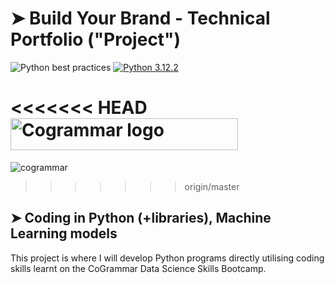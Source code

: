 # ➤ Build Your Brand - Technical Portfolio ("Project")

![Python best practices](https://img.shields.io/badge/Python%20best%20practices-green)
[![Python 3.12.2](https://img.shields.io/badge/python-version-blue)](https://www.python.org/downloads/release/python-3122/)

<<<<<<< HEAD
<a href="https://skills.cogrammar.com/">
    <img src="https://d9hhrg4mnvzow.cloudfront.net/skills.cogrammar.com/e435ffee-logo-3_10a401f000000000000028.png"
         alt="Cogrammar logo" title="Cogrammar" style=" width:364px ; height:51px " />
</a>
=======
![cogrammar](https://github.com/zxxmak/zxxmak/assets/163466077/73d88003-3712-4bba-ad8c-1546e3947e01)
>>>>>>> origin/master

## ➤ Coding in Python (+libraries), Machine Learning models

This project is where I will develop Python programs directly utilising coding skills learnt on the CoGrammar Data Science Skills Bootcamp.
